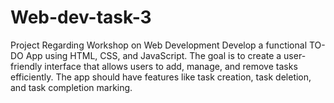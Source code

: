 # Web-dev-task-3
Project Regarding Workshop on Web Development 
Develop a functional TO-DO App using HTML, CSS, and JavaScript. The goal is 
to create a user-friendly interface that allows users to add, manage, and 
remove tasks efficiently. The app should have features like task creation, task 
deletion, and task completion marking.

